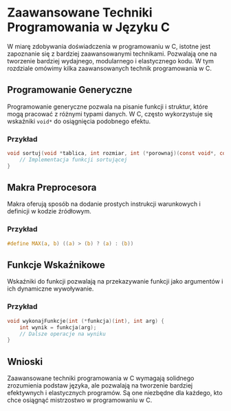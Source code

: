 
# Zaawansowane Techniki Programowania w Języku C

W miarę zdobywania doświadczenia w programowaniu w C, istotne jest zapoznanie się z bardziej zaawansowanymi technikami. Pozwalają one na tworzenie bardziej wydajnego, modularnego i elastycznego kodu. W tym rozdziale omówimy kilka zaawansowanych technik programowania w C.

## Programowanie Generyczne
Programowanie generyczne pozwala na pisanie funkcji i struktur, które mogą pracować z różnymi typami danych. W C, często wykorzystuje się wskaźniki `void*` do osiągnięcia podobnego efektu.

### Przykład
```c
void sortuj(void *tablica, int rozmiar, int (*porownaj)(const void*, const void*)) {
    // Implementacja funkcji sortującej
}
```

## Makra Preprocesora
Makra oferują sposób na dodanie prostych instrukcji warunkowych i definicji w kodzie źródłowym.

### Przykład
```c
#define MAX(a, b) ((a) > (b) ? (a) : (b))
```

## Funkcje Wskaźnikowe
Wskaźniki do funkcji pozwalają na przekazywanie funkcji jako argumentów i ich dynamiczne wywoływanie.

### Przykład
```c
void wykonajFunkcje(int (*funkcja)(int), int arg) {
    int wynik = funkcja(arg);
    // Dalsze operacje na wyniku
}
```

## Wnioski
Zaawansowane techniki programowania w C wymagają solidnego zrozumienia podstaw języka, ale pozwalają na tworzenie bardziej efektywnych i elastycznych programów. Są one niezbędne dla każdego, kto chce osiągnąć mistrzostwo w programowaniu w C.
